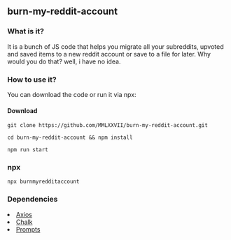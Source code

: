 ## burn-my-reddit-account

<h3>What is it?</h3>
It is a bunch of JS code that helps you migrate all your subreddits, upvoted and saved items to a new reddit account or save to a file for later. Why would you do that? well, i have no idea.

<h3>How to use it?</h3>
You can download the code or run it via npx:

####  Download
```
git clone https://github.com/MMLXXVII/burn-my-reddit-account.git
```
```
cd burn-my-reddit-account && npm install
```
```
npm run start
```

### npx
```
npx burnmyredditaccount
```
### Dependencies

<li><a href="https://axios-http.com/">Axios</a></li>
<li><a href="https://www.npmjs.com/package/chalk">Chalk</a></li>
<li><a href="https://www.npmjs.com/package/prompts">Prompts</a></li>
